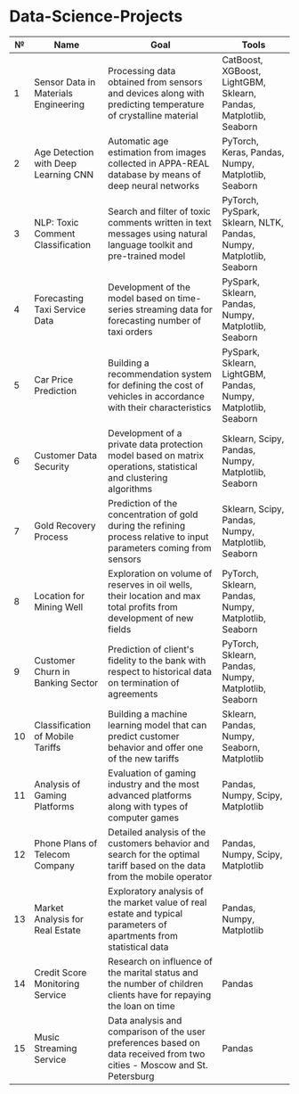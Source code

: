 # Data-Science-Projects
| № | Name | Goal  | Tools |
|---|------|-------|-------|
| 1 | Sensor Data in Materials Engineering | Processing data obtained from sensors and devices along with predicting temperature of crystalline material | CatBoost, XGBoost, LightGBM, Sklearn, Pandas, Matplotlib, Seaborn |
| 2 | Age Detection with Deep Learning CNN | Automatic age estimation from images collected in APPA-REAL database by means of deep neural networks | PyTorch, Keras, Pandas, Numpy, Matplotlib, Seaborn |
| 3 | NLP: Toxic Comment Classification | Search and filter of toxic comments written in text messages using natural language toolkit and pre-trained model | PyTorch, PySpark, Sklearn, NLTK, Pandas, Numpy, Matplotlib, Seaborn |
| 4 | Forecasting Taxi Service Data | Development of the model based on time-series streaming data for forecasting number of taxi orders | PySpark, Sklearn, Pandas, Numpy, Matplotlib, Seaborn |
| 5 | Car Price Prediction | Building a recommendation system for defining the cost of vehicles in accordance with their characteristics | PySpark, Sklearn, LightGBM, Pandas, Numpy, Matplotlib, Seaborn |
| 6 | Customer Data Security | Development of a private data protection model based on matrix operations, statistical and clustering algorithms | Sklearn, Scipy, Pandas, Numpy, Matplotlib, Seaborn |
| 7 | Gold Recovery Process | Prediction of the concentration of gold during the refining process relative to input parameters coming from sensors | Sklearn, Scipy, Pandas, Numpy, Matplotlib, Seaborn |
| 8 | Location for Mining Well | Exploration on volume of reserves in oil wells, their location and max total profits from development of new fields | PyTorch, Sklearn, Pandas, Numpy, Matplotlib, Seaborn |
| 9 | Customer Churn in Banking Sector | Prediction of client's fidelity to the bank with respect to historical data on termination of agreements | PyTorch, Sklearn, Pandas, Numpy, Matplotlib, Seaborn |
| 10 | Classification of Mobile Tariffs | Building a machine learning model that can predict customer behavior and offer one of the new tariffs  | Sklearn, Pandas, Numpy, Seaborn, Matplotlib |
| 11 | Analysis of Gaming Platforms | Evaluation of gaming industry and the most advanced platforms along with types of computer games | Pandas, Numpy, Scipy, Matplotlib |
| 12 | Phone Plans of Telecom Company | Detailed analysis of the customers behavior and search for the optimal tariff based on the data from the mobile operator | Pandas, Numpy, Scipy, Matplotlib |
| 13 | Market Analysis for Real Estate | Exploratory analysis of the market value of real estate and typical parameters of apartments from statistical data | Pandas, Numpy, Matplotlib |
| 14 | Credit Score Monitoring Service | Research on influence of the marital status and the number of children clients have for repaying the loan on time | Pandas |
| 15 | Music Streaming Service | Data analysis and comparison of the user preferences based on data received from two cities - Moscow and St. Petersburg | Pandas |
